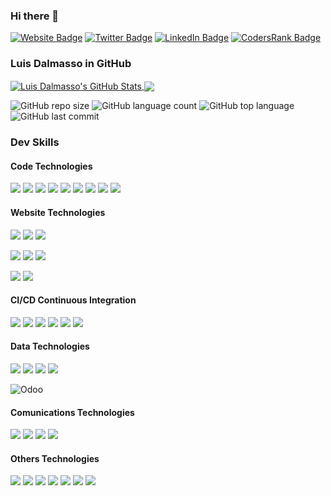 ### Hi there 👋

[![Website Badge](https://img.shields.io/badge/Website-informational?style=flat-square&logo=firefox-browser&logoColor=white&color=4AB197)](https://github.com/luisdalmasso/)
[![Twitter Badge](https://img.shields.io/badge/Twitter-informational?style=flat-square&logo=twitter&logoColor=white&color=1CA2F1)](https://twitter.com/luisdalmasso)
[![LinkedIn Badge](https://img.shields.io/badge/LinkedIn-informational?style=flat-square&logo=linkedin&logoColor=white&color=0D76A8)](https://www.linkedin.com/in/luisdalmasso/)
[![CodersRank Badge](https://img.shields.io/badge/CodersRank-informational?style=flat-square&logo=CodersRank&logoColor=white&color=67a4ac)](https://profile.codersrank.io/user/luisdalmasso)

### Luis Dalmasso in GitHub

<a href="https://github.com/luisdalmasso">
  <img align="center" src="https://github-readme-stats.vercel.app/api?username=luisdalmasso&show_icons=true&line_height=40&count_private=true&title_color=fff&icon_color=79ff97&text_color=E67D30&bg_color=4D677A" alt="Luis Dalmasso's GitHub Stats" />
</a>

<a href="https://github.com/luisdalmasso">
  <img align="center" src="https://github-readme-stats.vercel.app/api/top-langs/?username=luisdalmasso&hide=html,max,processing,puredata&title_color=fff&icon_color=79ff97&text_color=9f9f9f&bg_color=151515" />
</a>

![GitHub repo size](https://img.shields.io/github/repo-size/odoomates/odooapps?style=plastic)
![GitHub language count](https://img.shields.io/github/languages/count/odoomates/odooapps?style=plastic)
![GitHub top language](https://img.shields.io/github/languages/top/odoomates/odooapps?style=plastic)
![GitHub last commit](https://img.shields.io/github/last-commit/odoomates/odooapps?color=red&style=plastic)


### Dev Skills

#### Code Technologies

![](https://img.shields.io/badge/Code-.NET-informational?style=flat-square&logo=dotnet&logoColor=white&color=4AB197)
![](https://img.shields.io/badge/Code-Python-informational?style=flat-square&logo=Python&logoColor=white&color=4AB197)
![](https://img.shields.io/badge/Code-JavaScript-informational?style=flat-square&logo=JavaScript&logoColor=white&color=4AB197)
![](https://img.shields.io/badge/Code-TypeScript-informational?style=flat-square&logo=TypeScript&logoColor=white&color=4AB197)
![](https://img.shields.io/badge/Code-NodeJS-informational?style=flat-square&logo=Node.JS&logoColor=white&color=4AB197)
![](https://img.shields.io/badge/Code-Powershell-informational?style=flat-square&logo=powershell&logoColor=white&color=4AB197)
![](https://img.shields.io/badge/Code-VB6-informational?style=flat-square&logo=visualstudio&logoColor=white&color=4AB197)
![](https://img.shields.io/badge/Code-VisualFox-informational?style=flat-square&logo=GitLab&logoColor=white&color=4AB197)
![](https://img.shields.io/badge/Code-JSON-informational?style=flat-square&logo=json&logoColor=white&color=4AB197)



#### Website Technologies

![](https://img.shields.io/badge/MarkUp-HTML-informational?style=flat-square&logo=html5&logoColor=white&color=#e96228)
![](https://img.shields.io/badge/MarkUp-XML-informational?style=flat-square&logo=html5&logoColor=white&color=#e96228)
![](https://img.shields.io/badge/MarkUp-QWeb-informational?style=flat-square&logo=html5&logoColor=white&color=#e96228)

![](https://img.shields.io/badge/Style-CSS-informational?style=flat-square&logo=css3&logoColor=white&color=c76494)
![](https://img.shields.io/badge/Style-SCSS-informational?style=flat-square&logo=css3&logoColor=white&color=c76494)
![](https://img.shields.io/badge/Controls-SyncFusion-informational?style=flat-square&logo=visualstudio&logoColor=white&color=c76494)


![](https://img.shields.io/badge/Pattern-MVC-informational?style=flat-square&logo=Jasmine&logoColor=white&color=8a4182)
![](https://img.shields.io/badge/Pattern-MVVM-informational?style=flat-square&logo=Protractor&logoColor=white&color=8a4182)


#### CI/CD Continuous Integration
![](https://img.shields.io/badge/CICD-GitHub-informational?style=flat-square&logo=GitHub&logoColor=white&color=0D3B80)
![](https://img.shields.io/badge/CICD-Jira-informational?style=flat-square&logo=atlassian&logoColor=white&color=0D3B80)
![](https://img.shields.io/badge/CICD-Bitbucket-informational?style=flat-square&logo=Bitbucket&logoColor=white&color=0D3B80)
![](https://img.shields.io/badge/CICD-VisualStudio2019-informational?style=flat-square&logo=visualstudio&logoColor=white&color=0D3B80)
![](https://img.shields.io/badge/CICD-VSCode-informational?style=flat-square&logo=visual-studio-code&logoColor=white&color=0D3B80)
![](https://img.shields.io/badge/CICD-Discord-informational?style=flat-square&logo=discord&logoColor=white&color=0D3B80)

#### Data Technologies

![](https://img.shields.io/badge/Data-MSSQLServer-informational?style=flat-square&logo=microsoftsqlserver&logoColor=white&color=555922)
![](https://img.shields.io/badge/Data-PostgreSQL-informational?style=flat-square&logo=postgresql&logoColor=white&color=555922)
![](https://img.shields.io/badge/Data-PowerBI-informational?style=flat-square&logo=powerbi&logoColor=white&color=555922)
![](https://img.shields.io/badge/Data-Pandas-informational?style=flat-square&logo=powerbi&logoColor=white&color=555922)

 <img alt="Odoo" src="https://s10.gifyu.com/images/odoo.png" />

#### Comunications Technologies

![](https://img.shields.io/badge/Code-ChatBot-informational?style=flat-square&logo=ChatBot&logoColor=white&color=FFC300)
![](https://img.shields.io/badge/Code-IVR-informational?style=flat-square&logo=WhatsApp&logoColor=white&color=FFC300)
![](https://img.shields.io/badge/Code-Chatwood-informational?style=flat-square&logo=ChatBot&logoColor=white&color=FFC300)
![](https://img.shields.io/badge/Code-RASA-informational?style=flat-square&logo=rasa&logoColor=white&color=FFC300)

#### Others Technologies

![](https://img.shields.io/badge/OS-Linux-informational?style=flat-square&logo=linux&logoColor=white&color=222222)
![](https://img.shields.io/badge/OS-Windows-informational?style=flat-square&logo=windows&logoColor=white&color=222222)
![](https://img.shields.io/badge/VPS-Proxmox-informational?style=flat-square&logo=proxmox&logoColor=white&color=222222)
![](https://img.shields.io/badge/Tools-Docker-informational?style=flat-square&logo=docker&logoColor=white&color=222222)
![](https://img.shields.io/badge/Tools-Kubernetes-informational?style=flat-square&logo=Kubernetes&logoColor=white&color=222222)
![](https://img.shields.io/badge/Hardware-RaspberryPi-informational?style=flat-square&logo=Raspberry-Pi&logoColor=white&color=222222)
![](https://img.shields.io/badge/Hardware-Arduino-informational?style=flat-square&logo=Arduino&logoColor=white&color=222222)



